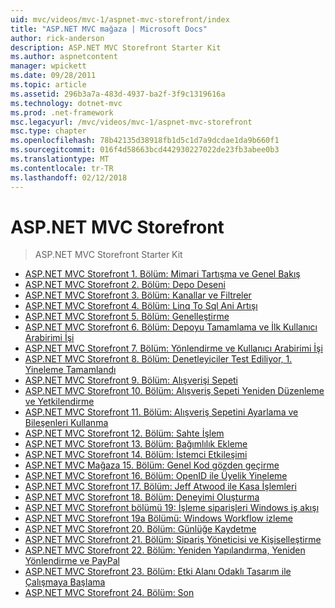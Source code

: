 ```yaml
---
uid: mvc/videos/mvc-1/aspnet-mvc-storefront/index
title: "ASP.NET MVC mağaza | Microsoft Docs"
author: rick-anderson
description: ASP.NET MVC Storefront Starter Kit
ms.author: aspnetcontent
manager: wpickett
ms.date: 09/28/2011
ms.topic: article
ms.assetid: 296b3a7a-483d-4937-ba2f-3f9c1319616a
ms.technology: dotnet-mvc
ms.prod: .net-framework
msc.legacyurl: /mvc/videos/mvc-1/aspnet-mvc-storefront
msc.type: chapter
ms.openlocfilehash: 78b42135d38918fb1d5c1d7a9dcdae1da9b660f1
ms.sourcegitcommit: 016f4d58663bcd442930227022de23fb3abee0b3
ms.translationtype: MT
ms.contentlocale: tr-TR
ms.lasthandoff: 02/12/2018
---
```

<a name="aspnet-mvc-storefront"></a>ASP.NET MVC Storefront
====================
> ASP.NET MVC Storefront Starter Kit


- [ASP.NET MVC Storefront 1. Bölüm: Mimari Tartışma ve Genel Bakış](aspnet-mvc-storefront-part-1-architectural-discussion-and-overview.md)
- [ASP.NET MVC Storefront 2. Bölüm: Depo Deseni](aspnet-mvc-storefront-part-2-the-repository-pattern.md)
- [ASP.NET MVC Storefront 3. Bölüm: Kanallar ve Filtreler](aspnet-mvc-storefront-part-3-pipes-and-filters.md)
- [ASP.NET MVC Storefront 4. Bölüm: Linq To Sql Ani Artışı](aspnet-mvc-storefront-part-4-linq-to-sql-spike.md)
- [ASP.NET MVC Storefront 5. Bölüm: Genelleştirme](aspnet-mvc-storefront-part-5-globalization.md)
- [ASP.NET MVC Storefront 6. Bölüm: Depoyu Tamamlama ve İlk Kullanıcı Arabirimi İşi](aspnet-mvc-storefront-part-6-finishing-the-repository-and-initial-ui-work.md)
- [ASP.NET MVC Storefront 7. Bölüm: Yönlendirme ve Kullanıcı Arabirimi İşi](aspnet-mvc-storefront-part-7-routing-and-ui-work.md)
- [ASP.NET MVC Storefront 8. Bölüm: Denetleyiciler Test Ediliyor, 1. Yineleme Tamamlandı](aspnet-mvc-storefront-part-8-testing-controllers-iteration-1-complete.md)
- [ASP.NET MVC Storefront 9. Bölüm: Alışverişi Sepeti](aspnet-mvc-storefront-part-9-the-shopping-cart.md)
- [ASP.NET MVC Storefront 10. Bölüm: Alışveriş Sepeti Yeniden Düzenleme ve Yetkilendirme](aspnet-mvc-storefront-part-10-shopping-cart-refactor-and-authorization.md)
- [ASP.NET MVC Storefront 11. Bölüm: Alışveriş Sepetini Ayarlama ve Bileşenleri Kullanma](aspnet-mvc-storefront-part-11-hooking-up-the-shopping-cart-and-using-components.md)
- [ASP.NET MVC Storefront 12. Bölüm: Sahte İşlem](aspnet-mvc-storefront-part-12-mocking.md)
- [ASP.NET MVC Storefront 13. Bölüm: Bağımlılık Ekleme](aspnet-mvc-storefront-part-13-dependency-injection.md)
- [ASP.NET MVC Storefront 14. Bölüm: İstemci Etkileşimi](aspnet-mvc-storefront-part-14-rich-client-interaction.md)
- [ASP.NET MVC Mağaza 15. Bölüm: Genel Kod gözden geçirme](aspnet-mvc-storefront-part-15-public-code-review.md)
- [ASP.NET MVC Storefront 16. Bölüm: OpenID ile Üyelik Yineleme](aspnet-mvc-storefront-part-16-membership-redo-with-openid.md)
- [ASP.NET MVC Storefront 17. Bölüm: Jeff Atwood ile Kasa İşlemleri](aspnet-mvc-storefront-part-17-checkout-with-jeff-atwood.md)
- [ASP.NET MVC Storefront 18. Bölüm: Deneyimi Oluşturma](aspnet-mvc-storefront-part-18-creating-an-experience.md)
- [ASP.NET MVC Storefront bölümü 19: İşleme siparişleri Windows iş akışı](aspnet-mvc-storefront-part-19-processing-orders-with-windows-workflow.md)
- [ASP.NET MVC Storefront 19a Bölümü: Windows Workflow izleme](aspnet-mvc-storefront-part-19a-windows-workflow-followup.md)
- [ASP.NET MVC Storefront 20. Bölüm: Günlüğe Kaydetme](aspnet-mvc-storefront-part-20-logging.md)
- [ASP.NET MVC Storefront 21. Bölüm: Sipariş Yöneticisi ve Kişiselleştirme](aspnet-mvc-storefront-part-21-order-manager-and-personalization.md)
- [ASP.NET MVC Storefront 22. Bölüm: Yeniden Yapılandırma, Yeniden Yönlendirme ve PayPal](aspnet-mvc-storefront-part-22-restructuring-rerouting-and-paypal.md)
- [ASP.NET MVC Storefront 23. Bölüm: Etki Alanı Odaklı Tasarım ile Çalışmaya Başlama](aspnet-mvc-storefront-part-23-getting-started-with-domain-driven-design.md)
- [ASP.NET MVC Storefront 24. Bölüm: Son](aspnet-mvc-storefront-part-24-finis.md)
